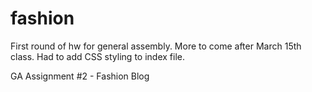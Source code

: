 fashion
=======

First round of hw for general assembly. More to come after March 15th class. Had to add CSS styling to index file.

GA Assignment #2 - Fashion Blog
